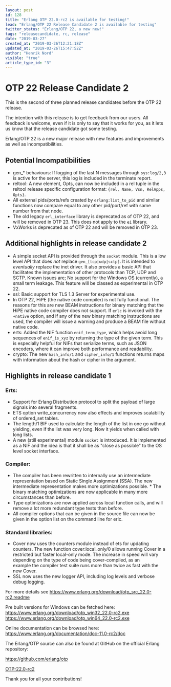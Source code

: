 ```yaml
---
layout: post
id: 128
title: "Erlang OTP 22.0-rc2 is available for testing!"
lead: "Erlang/OTP 22 Release Candidate 2 is available for testing"
twitter_status: "Erlang/OTP 22, a new new!"
tags: "releasecandidate, rc, release"
date: "2019-03-27"
created_at: "2019-03-26T12:21:18Z"
updated_at: "2019-03-26T15:47:52Z"
author: "Henrik Nord"
visible: "true"
article_type_id: "3"
---
```


# OTP 22 Release Candidate 2

This is the second of three planned release candidates before the OTP 22 release.

The intention with this release is to get feedback from our users. All feedback is welcome, even if it is only to say that it works for you, as it lets us know that the release candidate got some testing.

Erlang/OTP 22 is a new major release with new features and improvements as well as incompatibilities.

## Potential Incompatibilities
* gen_* behaviours: If logging of the last N messages through `sys:log/2,3` is active for the server, this log is included in the terminate report.
* reltool: A new element, Opts, can now be included in a rel tuple in the reltool release specific configuration format: `{rel, Name, Vsn, RelApps, Opts}`.
* All external pids/ports/refs created by `erlang:list_to_pid` and similar functions now compare equal to any other pid/port/ref with same number from that node.
* The old legacy `erl_interface` library is deprecated as of OTP 22, and will be removed in OTP 23. This does not apply to the `ei` library.
* VxWorks is deprecated as of OTP 22 and will be removed in OTP 23.

## Additional highlights in release candidate 2
* A simple socket API is provided through the `socket` module. This is a low level API that does *not* replace `gen_[tcp|udp|sctp]`. It is intended to *eventually* replace the inet driver. It also provides a basic API that facilitates the implementation of other protocols than TCP, UDP and SCTP. Known issues are; No support for the Windows OS (currently), a small term leakage. This feature will be classed as experimental in OTP 22.
* ssl: Basic support for TLS 1.3 Server for experimental use.
* In OTP 22, HiPE (the native code compiler) is not fully functional. The reasons for this are new BEAM instructions for binary matching that the HiPE native code compiler does not support. If `erlc` is invoked with the `+native` option, and if any of the new binary matching instructions are used, the compiler will issue a warning and produce a BEAM file without native code.
* erts: Added the NIF function `enif_term_type`, which helps avoid long sequences of `enif_is_xyz` by returning the type of the given term. This is especially helpful for NIFs that serialize terms, such as JSON encoders, where it can improve both performance and readability.
* crypto: The new `hash_info/1` and `cipher_info/1` functions returns maps with information about the hash or cipher in the argument.

## Highlights in release candidate 1

### Erts:
* Support for Erlang Distribution protocol to split the payload of large signals into several fragments.
* ETS option write_concurrency now also effects and improves scalability of ordered_set tables.
* The length/1 BIF used to calculate the length of the list in one go without yielding, even if the list was very long. Now it yields when called with long lists.
* A new (still experimental) module `socket` is introduced. It is implemented as a NIF and the idea is that it shall be as "close as possible" to the OS level socket interface.

### Compiler:
* The compiler has been rewritten to internally use an intermediate representation based on Static Single Assignment (SSA). The new intermediate representation makes more optimizations possible. * The binary matching optimizations are now applicable in many more circumstances than before.
* Type optimizations are now applied across local function calls, and will remove a lot more redundant type tests than before.
* All compiler options that can be given in the source file can now be given in the option list on the command line for erlc.

### Standard libraries:
* Cover now uses the counters module instead of ets for updating counters. The new function cover:local_only/0 allows running Cover in a restricted but faster local-only mode. The increase in speed will vary depending on the type of code being cover-compiled, as an example the compiler test suite runs more than twice as fast with the new Cover.
* SSL now uses the new logger API, including log levels and verbose debug logging.

For more details see
<https://www.erlang.org/download/otp_src_22.0-rc2.readme>

Pre built versions for Windows can be fetched here:
<https://www.erlang.org/download/otp_win32_22.0-rc2.exe>
<https://www.erlang.org/download/otp_win64_22.0-rc2.exe>

Online documentation can be browsed here:
<https://www.erlang.org/documentation/doc-11.0-rc2/doc>

The Erlang/OTP source can also be found at GitHub on the official Erlang repository:

<https://github.com/erlang/otp>

[OTP-22.0-rc2](https://github.com/erlang/otp/releases/tag/OTP-22.0-rc2)

Thank you for all your contributions!
